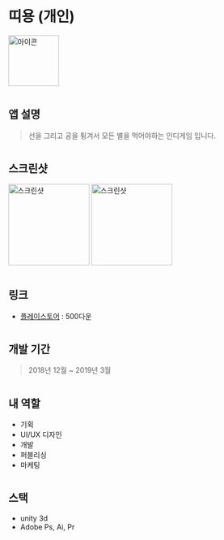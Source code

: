 # 띠용 (개인)
<img src="https://lh3.googleusercontent.com/PBcDKZTqgz86VjT6FRzN_gBc_VIYDDDlVkTgxlc_tcUuIoT2MY-GxG2tDpy3n-VfZMGk=s180-rw" alt="아이콘" width="100" />

#

## 앱 설명
> 선을 그리고 공을 튕겨서 모든 별을 먹어야하는 인디게임 입니다.

#

## 스크린샷
<div dir='ltr'>
    <img src="https://github.com/KoreanThinker/portfolio/blob/master/GIFs/ddiyong1.gif" alt="스크린샷" width="160" />
    <img src="https://github.com/KoreanThinker/portfolio/blob/master/GIFs/ddiyong2.gif" alt="스크린샷" width="160" />
</div>

#

## 링크
- [플레이스토어](https://play.google.com/store/apps/details?id=com.Korean.Thinker) : 500다운

#

## 개발 기간
> 2018년 12월 ~ 2019년 3월

#

## 내 역할
- 기획
- UI/UX 디자인
- 개발
- 퍼블리싱
- 마케팅

#

## 스택
- unity 3d
- Adobe Ps, Ai, Pr